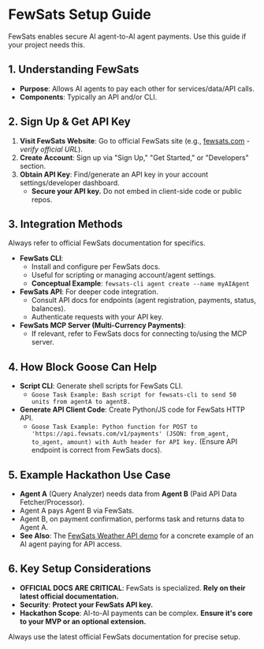 # FewSats Setup Guide

FewSats enables secure AI agent-to-AI agent payments. Use this guide if your project needs this.

## 1. Understanding FewSats

*   **Purpose**: Allows AI agents to pay each other for services/data/API calls.
*   **Components**: Typically an API and/or CLI.

## 2. Sign Up & Get API Key

1.  **Visit FewSats Website**: Go to official FewSats site (e.g., [fewsats.com](https://www.fewsats.com/) - *verify official URL*).
2.  **Create Account**: Sign up via "Sign Up," "Get Started," or "Developers" section.
3.  **Obtain API Key**: Find/generate an API key in your account settings/developer dashboard.
    *   **Secure your API key.** Do not embed in client-side code or public repos.

## 3. Integration Methods

Always refer to official FewSats documentation for specifics.

*   **FewSats CLI**:
    *   Install and configure per FewSats docs.
    *   Useful for scripting or managing account/agent settings.
    *   **Conceptual Example**: `fewsats-cli agent create --name myAIAgent`
*   **FewSats API**: For deeper code integration.
    *   Consult API docs for endpoints (agent registration, payments, status, balances).
    *   Authenticate requests with your API key.
*   **FewSats MCP Server (Multi-Currency Payments)**:
    *   If relevant, refer to FewSats docs for connecting to/using the MCP server.

## 4. How Block Goose Can Help

*   **Script CLI**: Generate shell scripts for FewSats CLI.
    *   `Goose Task Example: Bash script for fewsats-cli to send 50 units from agentA to agentB.`
*   **Generate API Client Code**: Create Python/JS code for FewSats HTTP API.
    *   `Goose Task Example: Python function for POST to 'https://api.fewsats.com/v1/payments' (JSON: from_agent, to_agent, amount) with Auth header for API key.` (Ensure API endpoint is correct from FewSats docs).

## 5. Example Hackathon Use Case

*   **Agent A** (Query Analyzer) needs data from **Agent B** (Paid API Data Fetcher/Processor).
*   Agent A pays Agent B via FewSats.
*   Agent B, on payment confirmation, performs task and returns data to Agent A.
*   **See Also**: The [FewSats Weather API demo](https://github.com/Fewsats/weather-api) for a concrete example of an AI agent paying for API access.

## 6. Key Setup Considerations

*   **OFFICIAL DOCS ARE CRITICAL**: FewSats is specialized. **Rely on their latest official documentation.**
*   **Security**: **Protect your FewSats API key.**
*   **Hackathon Scope**: AI-to-AI payments can be complex. **Ensure it's core to your MVP or an optional extension.**

Always use the latest official FewSats documentation for precise setup.
